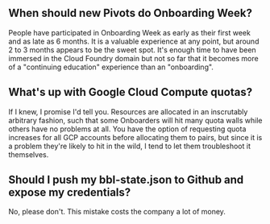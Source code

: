 ## When should new Pivots do Onboarding Week?
People have participated in Onboarding Week as early as their first week and as late as 6 months. It is a valuable experience at any point, but around 2 to 3 months appears to be the sweet spot. It's enough time to have been immersed in the Cloud Foundry domain but not so far that it becomes more of a "continuing education" experience than an "onboarding".

## What's up with Google Cloud Compute quotas?
If I knew, I promise I'd tell you. Resources are allocated in an inscrutably arbitrary fashion, such that some Onboarders will hit many quota walls while others have no problems at all. You have the option of requesting quota increases for all GCP accounts before allocating them to pairs, but since it is a problem they're likely to hit in the wild, I tend to let them troubleshoot it themselves.

## Should I push my bbl-state.json to Github and expose my credentials?
No, please don't. This mistake costs the company a lot of money.
